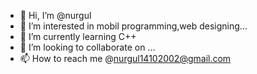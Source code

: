 - 👋 Hi, I’m @nurgul
- 👀 I’m interested in mobil programming,web designing...
- 🌱 I’m currently learning C++
- 💞️ I’m looking to collaborate on ...
- 📫 How to reach me @nurgul14102002@gmail.com

<!---
nrglelml/nrglelml is a ✨ special ✨ repository because its `README.md` (this file) appears on your GitHub profile.
You can click the Preview link to take a look at your changes.
--->
